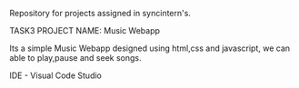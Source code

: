Repository for projects assigned in syncintern's.

TASK3 PROJECT NAME: Music Webapp

 Its a simple Music Webapp designed using html,css and javascript, 
 we can able to play,pause and seek songs.

 IDE - Visual Code Studio
